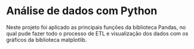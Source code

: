 # Análise de dados com Python

Neste projeto foi aplicado as principais funções da biblioteca Pandas, no qual pude fazer todo o processo de ETL e visualização dos dados com os gráficos da biblioteca matplotlib.

